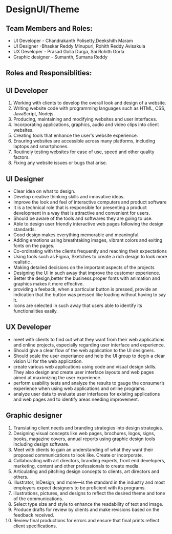 # DesignUI/Theme

## Team Members and Roles:
- UI Developer     - Chandrakanth Polisetty,Deekshith Maram
- UI Designer      -Bhaskar Reddy Minupuri, Rohith Reddy Avisakula
- UX Developer     - Prasad Golla Durga, Sai Rohith Gorla
- Graphic designer - Sumanth, Sumana Reddy

## Roles and Responsiblities:

## UI Developer
1. Working with clients to develop the overall look and design of a website.
2. Writing website code with programming languages such as HTML, CSS, JavaScript, Nodejs.
3. Producing, maintaining and modifying websites and user interfaces.
4. Incorporating applications, graphics, audio and video clips into client websites.
5. Creating tools that enhance the user's website experience.
6. Ensuring websites are accessible across many platforms, including laptops and smartphones.
7. Routinely testing websites for ease of use, speed and other quality factors.
8. Fixing any website issues or bugs that arise.

## UI Designer
 - Clear idea on what to design.
 - Develop creative thinking skills and innovative ideas.
 - Improve the look and feel of interactive computers and product software
 - It is a technical role that is responsible for presenting a product development in a way that is attractive and convenient for users.
 - Should be aware of the tools and softwares they are going to use.
 - Able to design user friendly interactive web pages following the design standards.
 - Good design makes everything memorable and meaningful. 
 - Adding emotions using breathtaking images, vibrant colors and exiting fonts on the pages.
 - Co-ordinating with the clients frequently  and reaching their expectations 
 - Using tools such as Figma, Sketches to create a rich design to look more realistic .
-  Making detailed decisions on the important aspects of the projects 
 - Designing the UI in such away that improve the customer experience.
-  Better the design,better the business.proper fonts with animation and graphics makes it more effective. 
- providing a feeback, when a particular button is pressed, provide an indication that the button was pressed like loading without having to say it.
- Icons are selected in such away that users able to identify its functionalities easily.


## UX Developer

+  meet with clients to find out what they want from their web applications and online projects, especially regarding user interface and experience.
+ Should give a clear flow of the web application to the UI designers.
+ Should scale the user experiance and help the UI group to degin a clear vision UI for the web application.
+ create various web applications using code and visual design skills. They also design and create user interface layouts and web pages aimed at maximizing the user experience.
+ perform usability tests and analyze the results to gauge the consumer’s experience when using web applications and online programs.
+ analyze user data to evaluate user interfaces for existing applications and web pages and to identify areas needing improvement.


## Graphic designer

1. Translating client needs and branding strategies into design strategies.
2. Designing visual concepts like web pages, brochures, logos, signs, books, magazine covers, annual reports using graphic design tools including design software.
3. Meet with clients to gain an understanding of what they want their proposed communications to look like. Create or incorporate.
6. Collaborating with art directors, branding experts, front end developers, marketing, content and other professionals to create media.
7. Articulating and pitching design concepts to clients, art directors and others.
8. Illustrator, InDesign, and more—is the standard in the industry and most employers expect designers to be proficient with its programs.
9. illustrations, pictures, and designs to reflect the desired theme and tone of the communications.
10. Select type size and style to enhance the readability of text and image.
11. Produce drafts for review by clients and make revisions based on the feedback received.
12. Review final productions for errors and ensure that final prints reflect client specifications.


